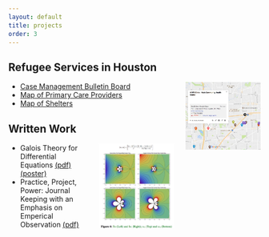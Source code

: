 ```yaml
---
layout: default
title: projects
order: 3
---
```


## Refugee Services in Houston 
<img src="images/pcp-map.jpg" style="float: right; margin: 0px 0px 23px 23px" width="150">

+ [Case Management Bulletin Board](https://github.com/ColtonGrainger/ymca-resources)
+ [Map of Primary Care Providers](https://drive.google.com/open?id=1kk9yn6-4nifHLIf2tGYbW_7PiYo&usp=sharing)
+ [Map of Shelters](https://drive.google.com/open?id=1DlnGODIVZdoQ_O2P2CK_oXOZkZQ&usp=sharing)

## Written Work
<img src="images/contour-plots.jpg" style="float: right; margin: 0px 0px 23px 23px" width="150" >

+ Galois Theory for Differential Equations [(pdf)](documents/cgrainger_coursework_galois.pdf) [(poster)](documents/cgrainger_coursework_galois_poster.pdf)
+ Practice, Project, Power: Journal Keeping with an Emphasis on Emperical Observation [(pdf)](documents/cgrainger_coursework_journalkeeping.pdf)

